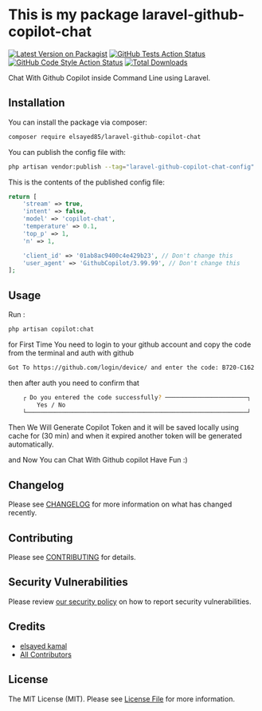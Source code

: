 # This is my package laravel-github-copilot-chat

[![Latest Version on Packagist](https://img.shields.io/packagist/v/elsayed85/laravel-github-copilot-chat.svg?style=flat-square)](https://packagist.org/packages/elsayed85/laravel-github-copilot-chat)
[![GitHub Tests Action Status](https://img.shields.io/github/actions/workflow/status/elsayed85/laravel-github-copilot-chat/run-tests.yml?branch=main&label=tests&style=flat-square)](https://github.com/elsayed85/laravel-github-copilot-chat/actions?query=workflow%3Arun-tests+branch%3Amain)
[![GitHub Code Style Action Status](https://img.shields.io/github/actions/workflow/status/elsayed85/laravel-github-copilot-chat/fix-php-code-style-issues.yml?branch=main&label=code%20style&style=flat-square)](https://github.com/elsayed85/laravel-github-copilot-chat/actions?query=workflow%3A"Fix+PHP+code+style+issues"+branch%3Amain)
[![Total Downloads](https://img.shields.io/packagist/dt/elsayed85/laravel-github-copilot-chat.svg?style=flat-square)](https://packagist.org/packages/elsayed85/laravel-github-copilot-chat)

Chat With Github Copilot inside Command Line using Laravel.

## Installation

You can install the package via composer:

```bash
composer require elsayed85/laravel-github-copilot-chat
```


You can publish the config file with:

```bash
php artisan vendor:publish --tag="laravel-github-copilot-chat-config"
```

This is the contents of the published config file:

```php
return [
    'stream' => true,
    'intent' => false,
    'model' => 'copilot-chat',
    'temperature' => 0.1,
    'top_p' => 1,
    'n' => 1,

    'client_id' => '01ab8ac9400c4e429b23', // Don't change this
    'user_agent' => 'GithubCopilot/3.99.99', // Don't change this
];
```
## Usage

Run : 
```bash
php artisan copilot:chat
```

for First Time You need to login to your github account and copy the code from the terminal and auth with github

``` bash
Got To https://github.com/login/device/ and enter the code: B720-C162
```

then after auth you need to confirm that 

``` bash
    ┌ Do you entered the code successfully? ───────────────────────┐
        Yes / No 
    └──────────────────────────────────────────────────────────────┘
```

Then We Will Generate Copilot Token and it will be saved locally using cache for (30 min) and 
when it expired another token will be generated automatically.

and Now You can Chat With Github copilot Have Fun :)

## Changelog

Please see [CHANGELOG](CHANGELOG.md) for more information on what has changed recently.

## Contributing

Please see [CONTRIBUTING](CONTRIBUTING.md) for details.

## Security Vulnerabilities

Please review [our security policy](../../security/policy) on how to report security vulnerabilities.

## Credits

- [elsayed kamal](https://github.com/elsayed85)
- [All Contributors](../../contributors)

## License

The MIT License (MIT). Please see [License File](LICENSE.md) for more information.
